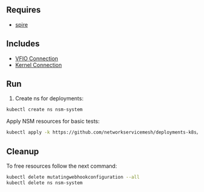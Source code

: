 ## Requires

- [spire](../spire)

## Includes

- [VFIO Connection](../use-cases/Vfio2Noop)
- [Kernel Connection](../use-cases/SriovKernel2Noop)

## Run

1. Create ns for deployments:
```bash
kubectl create ns nsm-system
```

Apply NSM resources for basic tests:
```bash
kubectl apply -k https://github.com/networkservicemesh/deployments-k8s/examples/sriov?ref=8609b8330756c82dbdf5bbb6101befd45be5d73f
```

## Cleanup

To free resources follow the next command:
```bash
kubectl delete mutatingwebhookconfiguration --all
kubectl delete ns nsm-system
```
